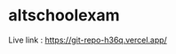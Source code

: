 # altschoolexam

Live link : <a href="https://git-repo-h36q.vercel.app/">https://git-repo-h36q.vercel.app/</a>